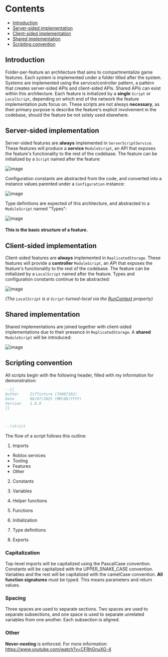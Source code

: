# Contents
- [Introduction](#introduction)
- [Server-sided implementation](#server-sided-implementation)
- [Client-sided implementation](#client-sided-implementation)
- [Shared implementation](#shared-implementation)
- [Scripting convention](#scripting-convention)

<section id="introduction"><h1 style="border: none">Introduction</h1></section>

Folder-per-feature an architecture that aims to compartmentalize game features. Each system is implemented under a folder titled after the system. 
Systems are implemented using the service/controller pattern, a pattern that creates server-sided APIs and client-sided APIs. Shared APIs can exist within this architecture.
Each feature is initialized by a **single** `Script` or `LocalScript`, depending on which end of the network the feature implementation puts focus on. These scripts are not always
**necessary**, as their primary purpose is describe the feature's explicit involvement in the codebase, should the feature be not solely used elsewhere.

<section id="server-sided-implementation"><h2 style="border: none">Server-sided implementation</h2></section>

Server-sided features are **always** implemented in `ServerScriptService`. These features will produce a **service** `ModuleScript`, an API that exposes the feature's functionality to the rest of the codebase.
The feature can be initialized by a `Script` named after the feature:

![image](https://github.com/user-attachments/assets/4f21bee4-e452-46eb-845b-b2177efac2f8)

Configuration constants are abstracted from the code, and converted into a instance values parented under a `Configuration` instance:

![image](https://github.com/user-attachments/assets/d46b67a3-f7b9-4eb5-8529-bb558a9b31fb)

Type definitions are expected of this architecture, and abstracted to a `ModuleScript` named "Types":

![image](https://github.com/user-attachments/assets/fe1c44f5-7167-4e60-acaf-79e1987caa3c)

#### This is the basic structure of a feature.

<section id="slient-sided-implementation"><h2 style="border: none">Client-sided implementation</h2></section>

Client-sided features are **always** implemented in `ReplicatedStorage`. These features will provide a **controller** `ModuleScript`, an API that exposes the feature's functionality to the rest of the codebase.
The feature can be initialized by a `LocalScript` named after the feature. Types and configuration constants continue to be abstracted:

![image](https://github.com/user-attachments/assets/7df4d631-6d65-4388-98db-9d5dae5f92c0)

*(The `LocalScript` is a `Script`-turned-local via the [RunContext](https://create.roblox.com/docs/reference/engine/classes/Script#RunContext) property)*

<section id="shared-implementation"><h2 style="border: none">Shared implementation</h2></section>

Shared implementations are joined together with client-sided implementations due to their presence in `ReplicatedStorage`. A **shared** `ModuleScript` will be introduced:

![image](https://github.com/user-attachments/assets/5290683e-5925-4a22-86d8-5f471b429611)

<section id="scripting-convention"><h1 style="border: none">Scripting convention</h1></section>

All scripts begin with the following header, filled with my information for demonstration:
```lua
--[[
Author     Ziffixture (74087102)
Date       06/07/2025 (MM/DD/YYYY)
Version    1.0.0
]]



--!strict
```
The flow of a script follows this outline:

1. Imports
  - Roblox services
  - Tooling
  - Features
  - Other
2. Constants
3. Variables


  
4. Helper functions
5. Functions


   
7. Initialization
8. Type definitions
9. Exports

### Capitalization

Top-level imports will be capitalized using the PascalCase convention. Constants will be capitalized with the UPPER_SNAKE_CASE convention. Variables and the rest will be capitalized with the camelCase convention.
**All function signatures** must be typed. This means parameters and return values.

### Spacing

Three spaces are used to separate sections. Two spaces are used to separate subsections, and one space is used to separate unrelated variables from one another. Each subsection is aligned.

### Other

**Never-nesting** is enforced. For more information: https://www.youtube.com/watch?v=CFRhGnuXG-4
